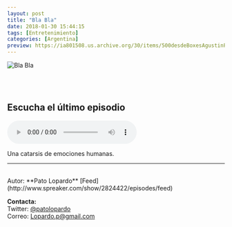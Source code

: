 ```yaml
---
layout: post
title: "Bla Bla"
date: 2018-01-30 15:44:15
tags: [Entretenimiento]
categories: [Argentina]
preview: https://ia801508.us.archive.org/30/items/500desdeBoxesAgustinPalmeiro/BLABLA-300.jpeg
---
```


![Bla Bla](https://ia801508.us.archive.org/30/items/500desdeBoxesAgustinPalmeiro/BLABLA-500.jpeg)

<br/>
<br/>

## Escucha el último episodio

<!--reproductor-feed=http://www.spreaker.com/show/2824422/episodes/feed-->
<!--reproductor-start-->
<audio id="audio" preload="auto" controls="" src="http://api.spreaker.com/download/episode/14096265/me_time_q_me_gusta.mp3"></audio>
<!--reproductor-end-->

Una catarsis de emociones humanas.  

_ _ _
<br>
Autor: **Pato Lopardo**  
[Feed](http://www.spreaker.com/show/2824422/episodes/feed)  



**Contacta:**  
Twitter: [@patolopardo](https://twitter.com/patolopardo)  
Correo: [Lopardo.p@gmail.com](mailto:Lopardo.p@gmail.com)  

